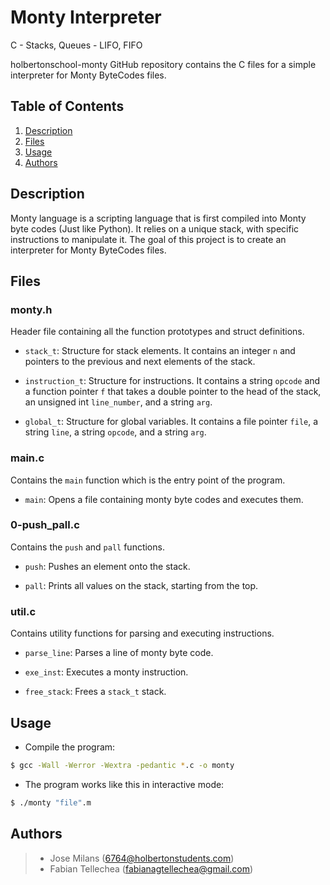 # Monty Interpreter
C - Stacks, Queues - LIFO, FIFO

holbertonschool-monty GitHub repository contains the C files for a simple interpreter for Monty ByteCodes files.

## Table of Contents

1. [Description](#description)
2. [Files](#files)
3. [Usage](#usage)
4. [Authors](#authors)

## Description

Monty language is a scripting language that is first compiled into Monty byte codes (Just like Python). It relies on a unique stack, with specific instructions to manipulate it. The goal of this project is to create an interpreter for Monty ByteCodes files.

## Files

### monty.h

Header file containing all the function prototypes and struct definitions.

- `stack_t`: Structure for stack elements. It contains an integer `n` and pointers to the previous and next elements of the stack.

- `instruction_t`: Structure for instructions. It contains a string `opcode` and a function pointer `f` that takes a double pointer to the head of the stack, an unsigned int `line_number`, and a string `arg`.

- `global_t`: Structure for global variables. It contains a file pointer `file`, a string `line`, a string `opcode`, and a string `arg`.

### main.c

Contains the `main` function which is the entry point of the program.

- `main`: Opens a file containing monty byte codes and executes them.

### 0-push_pall.c

Contains the `push` and `pall` functions.

- `push`: Pushes an element onto the stack.

- `pall`: Prints all values on the stack, starting from the top.

### util.c

Contains utility functions for parsing and executing instructions.

- `parse_line`: Parses a line of monty byte code.

- `exe_inst`: Executes a monty instruction.

- `free_stack`: Frees a `stack_t` stack.

## Usage

- Compile the program:

```bash
$ gcc -Wall -Werror -Wextra -pedantic *.c -o monty
```

- The program works like this in interactive mode:

```bash
$ ./monty "file".m
```

## Authors

>* Jose Milans (6764@holbertonstudents.com)
>* Fabian Tellechea (fabianagtellechea@gmail.com)